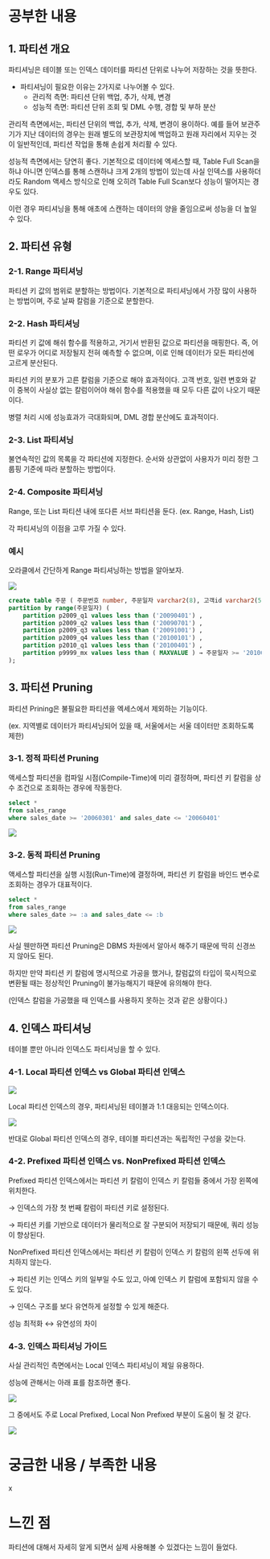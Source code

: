 # 공부한 내용

## 1. 파티션 개요

파티셔닝은 테이블 또는 인덱스 데이터를 파티션 단위로 나누어 저장하는 것을 뜻한다.

- 파티셔닝이 필요한 이유는 2가지로 나누어볼 수 있다.
  - 관리적 측면: 파티션 단위 백업, 추가, 삭제, 변경
  - 성능적 측면: 파티션 단위 조회 및 DML 수행, 경합 및 부하 분산

관리적 측면에서는, 파티션 단위의 백업, 추가, 삭제, 변경이 용이하다. 예를 들어 보관주기가 지난 데이터의 경우는 원래 별도의 보관장치에 백업하고 원래 자리에서 지우는 것이 일반적인데, 파티션 작업을 통해 손쉽게 처리활 수 있다.

성능적 측면에서는 당연히 좋다. 기본적으로 데이터에 엑세스할 때, Table Full Scan을 하냐 아니면 인덱스를 통해 스캔하냐 크게 2개의 방법이 있는데 사실 인덱스를 사용하더라도 Random 액세스 방식으로 인해 오히려 Table Full Scan보다 성능이 떨어지는 경우도 있다.

이런 경우 파티셔닝을 통해 애초에 스캔하는 데이터의 양을 줄임으로써 성능을 더 높일 수 있다.

## 2. 파티션 유형

### 2-1. Range 파티셔닝

파티션 키 값의 범위로 분할하는 방법이다. 기본적으로 파티셔닝에서 가장 많이 사용하는 방법이며, 주로 날짜 칼럼을 기준으로 분할한다.

### 2-2. Hash 파티셔닝

파티션 키 값에 해쉬 함수를 적용하고, 거기서 반환된 값으로 파티션을 매핑한다. 즉, 어떤 로우가 어디로 저장될지 전혀 예측할 수 없으며, 이로 인해 데이터가 모든 파티션에 고르게 분산된다.

파티션 키의 분포가 고른 칼럼을 기준으로 해야 효과적이다. 고객 번호, 일련 변호와 같이 중복이 사실상 없는 칼럼이어야 해쉬 함수를 적용했을 때 모두 다른 값이 나오기 때문이다.

병렬 처리 시에 성능효과가 극대화되며, DML 경합 분산에도 효과적이다.

### 2-3. List 파티셔닝

불연속적인 값의 목록을 각 파티션에 지정한다. 순서와 상관없이 사용자가 미리 정한 그룹핑 기준에 따라 분할하는 방법이다.

### 2-4. Composite 파티셔닝

Range, 또는 List 파티션 내에 또다른 서브 파티션을 둔다. (ex. Range, Hash, List)

각 파티셔닝의 이점을 고루 가질 수 있다.

### 예시

오라클에서 간단하게 Range 파티셔닝하는 방법을 알아보자.

![](https://dataonair.or.kr/publishing/img/knowledge/SQL_401.jpg)

```sql
create table 주문 ( 주문번호 number, 주문일자 varchar2(8), 고객id varchar2(5), ) 
partition by range(주문일자) ( 
	partition p2009_q1 values less than ('20090401') , 
	partition p2009_q2 values less than ('20090701') , 
	partition p2009_q3 values less than ('20091001') , 
	partition p2009_q4 values less than ('20100101') , 
	partition p2010_q1 values less than ('20100401') , 
	partition p9999_mx values less than ( MAXVALUE ) → 주문일자 >= '20100401' 
);
```

## 3. 파티션 Pruning

파티션 Prining은 불필요한 파티션을 엑세스에서 제외하는 기능이다.

(ex. 지역별로 데이터가 파티셔닝되어 있을 때, 서울에서는 서울 데이터만 조회하도록 제한)

### 3-1. 정적 파티션 Pruning

액세스할 파티션을 컴파일 시점(Compile-Time)에 미리 결정하며, 파티션 키 칼럼을 상수 조건으로 조회하는 경우에 작동한다.

```sql
select * 
from sales_range 
where sales_date >= '20060301' and sales_date <= '20060401'
```

![](https://prod-files-secure.s3.us-west-2.amazonaws.com/5486ac02-837a-4340-b853-a8cd7b03f65f/a36f578f-0a70-465d-826e-cfc630a09721/%E1%84%89%E1%85%B3%E1%84%8F%E1%85%B3%E1%84%85%E1%85%B5%E1%86%AB%E1%84%89%E1%85%A3%E1%86%BA_2024-05-02_%E1%84%8B%E1%85%A9%E1%84%92%E1%85%AE_10.38.25.png)

### 3-2. 동적 파티션 Pruning

액세스할 파티션을 실행 시점(Run-Time)에 결정하며, 파티션 키 칼럼을 바인드 변수로 조회하는 경우가 대표적이다.

```sql
select * 
from sales_range 
where sales_date >= :a and sales_date <= :b
```

![](https://prod-files-secure.s3.us-west-2.amazonaws.com/5486ac02-837a-4340-b853-a8cd7b03f65f/810ad627-ad1c-41e1-ab59-d2367c80f4c9/%E1%84%89%E1%85%B3%E1%84%8F%E1%85%B3%E1%84%85%E1%85%B5%E1%86%AB%E1%84%89%E1%85%A3%E1%86%BA_2024-05-02_%E1%84%8B%E1%85%A9%E1%84%92%E1%85%AE_10.40.57.png)

사실 웬만하면 파티션 Pruning은 DBMS 차원에서 알아서 해주기 때문에 딱히 신경쓰지 않아도 된다.

하지만 만약 파티션 키 칼럼에 명시적으로 가공을 했거나, 칼럼값의 타입이 묵시적으로 변환될 때는 정상적인 Pruning이 불가능해지기 때문에 유의해야 한다.

(인덱스 칼럼을 가공했을 때 인덱스를 사용하지 못하는 것과 같은 상황이다.)

## 4. 인덱스 파티셔닝

테이블 뿐만 아니라 인덱스도 파티셔닝을 할 수 있다.

### 4-1. Local 파티션 인덱스 vs Global 파티션 인덱스

![](https://dataonair.or.kr/publishing/img/knowledge/SQL_403.jpg)

Local 파티션 인덱스의 경우, 파티셔닝된 테이블과 1:1 대응되는 인덱스이다.

![](https://dataonair.or.kr/publishing/img/knowledge/SQL_404.jpg)

반대로 Global 파티션 인덱스의 경우, 테이블 파티션과는 독립적인 구성을 갖는다.

### 4-2. **Prefixed 파티션 인덱스 vs. NonPrefixed 파티션 인덱스**

Prefixed 파티션 인덱스에서는 파티션 키 칼럼이 인덱스 키 칼럼들 중에서 가장 왼쪽에 위치한다.

→ 인덱스의 가장 첫 번째 칼럼이 파티션 키로 설정된다.

→ 파티션 키를 기반으로 데이터가 물리적으로 잘 구분되어 저장되기 때문에, 쿼리 성능이 향상된다.

NonPrefixed 파티션 인덱스에서는 파티션 키 칼럼이 인덱스 키 칼럼의 왼쪽 선두에 위치하지 않는다.

→ 파티션 키는 인덱스 키의 일부일 수도 있고, 아예 인덱스 키 칼럼에 포함되지 않을 수도 있다.

→ 인덱스 구조를 보다 유연하게 설정할 수 있게 해준다.

성능 최적화 ↔ 유연성의 차이

### 4-3. 인덱스 파티셔닝 가이드

사실 관리적인 측면에서는 Local 인덱스 파티셔닝이 제일 유용하다.

성능에 관해서는 아래 표를 참조하면 좋다.

![](https://prod-files-secure.s3.us-west-2.amazonaws.com/5486ac02-837a-4340-b853-a8cd7b03f65f/6344236f-a88a-4426-8aaa-8439ad2fa6eb/Untitled.png)

그 중에서도 주로 Local Prefixed, Local Non Prefixed 부분이 도움이 될 것 같다.

![](https://prod-files-secure.s3.us-west-2.amazonaws.com/5486ac02-837a-4340-b853-a8cd7b03f65f/fddd2b0f-f3f0-4a1d-b3bd-4b50f20b376c/%E1%84%89%E1%85%B3%E1%84%8F%E1%85%B3%E1%84%85%E1%85%B5%E1%86%AB%E1%84%89%E1%85%A3%E1%86%BA_2024-05-02_%E1%84%8B%E1%85%A9%E1%84%92%E1%85%AE_10.54.17.png)

# 궁금한 내용 / 부족한 내용

x

# 느낀 점

파티션에 대해서 자세히 알게 되면서 실제 사용해볼 수 있겠다는 느낌이 들었다.